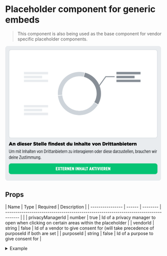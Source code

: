 # Placeholder component for generic embeds

> This component is also being used as the base component for vendor specific placeholder components.

<p>
  <img src="../../../../docs/embed-generic-placeholder.png" alt="Embed placeholder Generic" width="500" />
</p>


## Props

| Name             | Type   | Required | Description                                                                           |
| ---------------- | ------ | -------- | ------------------------------------------------------------------------------------- |                                                                      |
| privacyManagerId | number | true     | Id of a privacy manager to open when clicking on certain areas within the placeholder |
| vendorId         | string | false    | Id of a vendor to give consent for (will take precedence of purposeId if both are set |
| purposeId        | string | false    | Id of a purpose to give consent for                                                   |

<details>
<summary>Example</summary>

```vue
<template>
  <embed-placeholder :vendor-id="vendorId" :privacy-manager-id="privacyManagerId"></embed-placeholder>
</template>

<script>
import { EmbedPlaceholder } from '@spring-media/red-sourcepoint-cmp/dist/esm/vue/components';

export default {
  components: { EmbedPlaceholder },
  data: () => ({
    vendorId: '123',
    privacyManagerId: 123,
  }),
};
</script>

<style lang="scss">
@import '~@spring-media/red-sourcepoint-cmp/dist/esm/vue/components.css';
</style>
```
</details>

